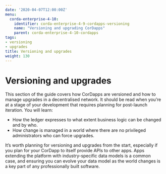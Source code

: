 ```yaml
---
date: '2020-04-07T12:00:00Z'
menu:
  corda-enterprise-4-10:
    identifier: corda-enterprise-4-9-cordapps-versioning
    name: "Versioning and upgrading CorDapps"
    parent: corda-enterprise-4-10-cordapps
tags:
- versioning
- upgrades
title: Versioning and upgrades
weight: 130
---
```



# Versioning and upgrades

This section of the guide covers how CorDapps are versioned and how to manage upgrades in a decentralised network. It should be read when
you’re at a stage of your development that requires planning for post-launch iteration. You will learn:


* How the ledger expresses to what extent business logic can be changed and by who.
* How change is managed in a world where there are no privileged administrators who can force upgrades.

It’s worth planning for versioning and upgrades from the start, especially if you plan for your CorDapp to itself provide APIs to other
apps. Apps extending the platform with industry-specific data models is a common case, and ensuring you can evolve your data model as
the world changes is a key part of any professionally built software.
